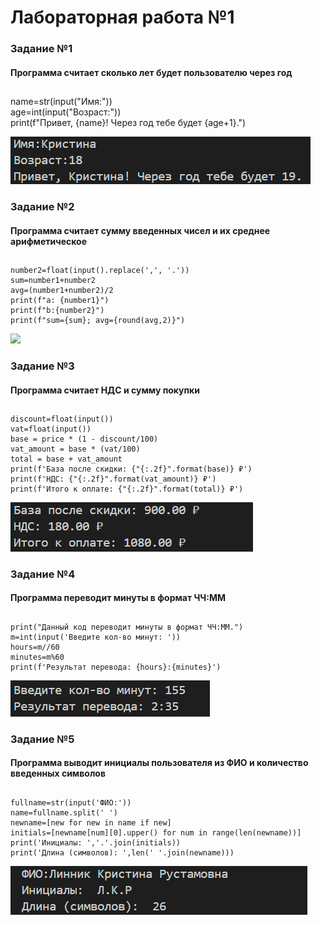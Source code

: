 # **Лабораторная работа №1**
### **Задание №1**
#### Программа считает сколько лет будет пользователю через год
##
name=str(input("Имя:"))  
age=int(input("Возраст:"))  
print(f"Привет, {name}! Через год тебе будет {age+1}.")  

![](images/lab01/ex1.jpg)
### **Задание №2**
#### Программа считает cумму введенных чисел и их среднее арифметическое
##
```number1=float(input().replace(',', '.'))  
number2=float(input().replace(',', '.'))  
sum=number1+number2  
avg=(number1+number2)/2  
print(f"a: {number1}")  
print(f"b:{number2}")  
print(f"sum={sum}; avg={round(avg,2)}")  
````
![](images/lab01/ex2.jpg)
### **Задание №3**
#### Программа считает НДС и сумму покупки
##
```price=float(input())  
discount=float(input())  
vat=float(input())  
base = price * (1 - discount/100)  
vat_amount = base * (vat/100)  
total = base + vat_amount  
print(f'База после скидки: {"{:.2f}".format(base)} ₽')  
print(f'НДС: {"{:.2f}".format(vat_amount)} ₽')  
print(f'Итого к оплате: {"{:.2f}".format(total)} ₽')  
```
![](images/lab01/ex3.jpg)
### **Задание №4**
#### Программа переводит минуты в формат ЧЧ:ММ
##
```print("Добро пожаловать в переводчик минут.")  
print("Данный код переводит минуты в формат ЧЧ:ММ.")  
m=int(input('Введите кол-во минут: '))  
hours=m//60  
minutes=m%60  
print(f'Результат перевода: {hours}:{minutes}')  
```
![](images/lab01/ex4.jpg)
### **Задание №5**
#### Программа выводит инициалы пользователя из ФИО и количество введенных символов
##
```print('инициалы')  
fullname=str(input('ФИО:'))  
name=fullname.split(' ')  
newname=[new for new in name if new]  
initials=[newname[num][0].upper() for num in range(len(newname))]  
print('Инициалы: ','.'.join(initials))  
print('Длина (символов): ',len(' '.join(newname)))  
```
![](images/lab01/ex5.jpg)